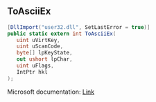 ## ToAsciiEx

```csharp
[DllImport("user32.dll", SetLastError = true)]
public static extern int ToAsciiEx(
   uint uVirtKey,
   uint uScanCode,
   byte[] lpKeyState,
   out ushort lpChar,
   uint uFlags,
   IntPtr hkl
);
```

Microsoft documentation: [Link](https://docs.microsoft.com/en-us/windows/win32/api/winuser/nf-winuser-toasciiex)
